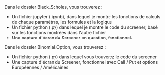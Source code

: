 Dans le dossier Black_Scholes, vous trouverez :   
- Un fichier jupyter (.ipynb), dans lequel je montre les fonctions de calculs de chaque paramètres, les formules et la logique
- Un fichier python (.py) dans lequel je montre le code du screener, basé sur les fonctions montrées dans l'autre fichier
- Une capture d'écran du Screener en question, fonctionnel.

Dans le dossier Binomial_Option, vous trouverez :
- Un fichier python (.py) dans lequel vous trouverez le code du screener
- Une capture d'écran du Screener, fonctionnel avec Call / Put et options Européennes / Américaines
